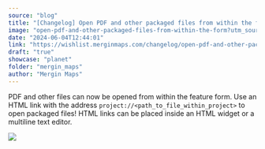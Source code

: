 ```yaml
---
source: "blog"
title: "[Changelog] Open PDF and other packaged files from within the form"
image: "open-pdf-and-other-packaged-files-from-within-the-form?utm_source=qgis"
date: "2024-06-04T12:44:01"
link: "https://wishlist.merginmaps.com/changelog/open-pdf-and-other-packaged-files-from-within-the-form?utm_source=qgis"
draft: "true"
showcase: "planet"
folder: "mergin_maps"
author: "Mergin Maps"
---
```


<p>PDF and other files can now be opened from within the feature form. Use an HTML link with the address <code>project://&lt;path_to_file_within_project&gt;</code> to open packaged files! HTML links can be placed inside an HTML widget or a multiline text editor.</p><p></p><img src="https://vault.featureos.app/uploads/attachment/upload/thumb-9aed1f5d41a10cd02c07c2ec5d562023.gif" />

